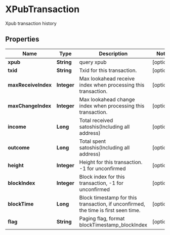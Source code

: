 

# XPubTransaction

Xpub transaction history
## Properties

Name | Type | Description | Notes
------------ | ------------- | ------------- | -------------
**xpub** | **String** | query xpub |  [optional]
**txid** | **String** | Txid for this transaction. |  [optional]
**maxReceiveIndex** | **Integer** | Max lookahead receive index when processing this transaction. |  [optional]
**maxChangeIndex** | **Integer** | Max lookahead change index when processing this transaction. |  [optional]
**income** | **Long** | Total received satoshis(Including all address) |  [optional]
**outcome** | **Long** | Total spent satoshis(Including all address) |  [optional]
**height** | **Integer** | Height for this transaction. -1 for unconfirmed |  [optional]
**blockIndex** | **Integer** | Block index for this transaction, -1 for unconfirmed |  [optional]
**blockTime** | **Long** | Block timestamp for this transaction, if unconfirmed, the time is first seen time. |  [optional]
**flag** | **String** | Paging flag, format blockTimestamp_blockIndex |  [optional]



